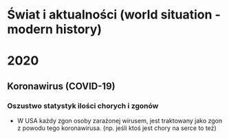 # Świat i aktualności (world situation - modern history)

# 2020
## Koronawirus (COVID-19)
### Oszustwo statystyk ilości chorych i zgonów
- W USA każdy zgon osoby zarażonej wirusem, jest traktowany jako zgon z powodu tego koronawirusa. (np. jeśli ktoś jest chory na serce to też) 